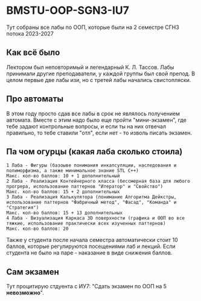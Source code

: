 # BMSTU-OOP-SGN3-IU7
Тут собраны все лабы по ООП, которые были на 2 семестре СГН3 потока 2023-2027

## Как всё было
Лектором был неповторимый и легендарный К. Л. Тассов. 
Лабы принимали другие преподаватели, у каждой группы был свой препод.
В целом первые две лабы изи, но с третей лабы начались свистопляски.

## Про автоматы
В этом году просто сдав все лабы в срок не являлось получением автомата.
Вместе с этим надо было еще пройти "мини-экзамен", где тебе задают контрольные вопросы, и если ты на них отвечал правильно, то тебе ставили "отл", если нет - то изволь писать экзамен.

## Па чом огурцы (какая лаба сколько стоила)

    1 Лаба - Фигуры (базоыве понимания инкапсуляции, наследования и полиморфизма, а также минимальное знание STL C++)
    Макс. кол-во баллов: 10 + 1 дополнительный
    2 Лаба - Реализация Контейнерного класса (бессмерная база для любого прогрера, использование паттернов "Итератор" и "Свойство")
    Макс. кол-во баллов: 15 + 2 дополнительных
    3 Лаба - Реализация Калькулятора (понимание Алгоритма Дейкстры, использование паттернов "Фабричный метод", "Фасад", "Команда" и "Стратегия")
    Макс. кол-во баллов: 15 + 13 дополнительных
    4 Лаба - Визуализация Каркаса 3D поверхности (графика и ООП во все тяжкие, использование практически всех изученных паттернов)
    Макс. кол-во баллов: 20

Также у студента после начала семестра автоматически стоит 10 баллов, которые регулируются посещениями лаб и лекций. 
Если студента не было на паре - наказание в виде снижения баллов.

## Сам экзамен
Тут процитирую стдуента с ИУ7: "Сдать экзамен по ООП на 5 **невозможно**".
